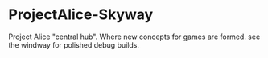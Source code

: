 # ProjectAlice-Skyway
Project Alice "central hub". Where new concepts for games are formed. see the windway for polished debug builds.
